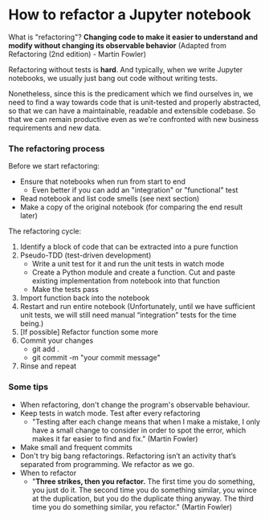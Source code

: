 # How to refactor a Jupyter notebook

What is "refactoring"? **Changing code to make it easier to understand and modify without changing its observable behavior** (Adapted from Refactoring (2nd edition) - Martin Fowler)

Refactoring without tests is **hard**. And typically, when we write Jupyter notebooks, we usually just bang out code without writing tests.

Nonetheless, since this is the predicament which we find ourselves in, we need to find a way towards code that is unit-tested and properly abstracted, so that we can have a maintainable, readable and extensible codebase. So that we can remain productive even as we're confronted with new business requirements and new data.

### The refactoring process
Before we start refactoring:
- Ensure that notebooks when run from start to end
    - Even better if you can add an "integration" or "functional" test
- Read notebook and list code smells (see next section)
- Make a copy of the original notebook (for comparing the end result later)

The refactoring cycle:
1. Identify a block of code that can be extracted into a pure function
1. Pseudo-TDD (test-driven development)
    - Write a unit test for it and run the unit tests in watch mode
    - Create a Python module and create a function. Cut and paste existing implementation from notebook into that function
    - Make the tests pass
1. Import function back into the notebook
1. Restart and run entire notebook (Unfortunately, until we have sufficient unit tests, we will still need manual “integration” tests for the time being.)
1. [If possible] Refactor function some more
1. Commit your changes
    - git add .
    - git commit -m "your commit message"
1. Rinse and repeat

### Some tips
- When refactoring, don't change the program's observable behaviour.
- Keep tests in watch mode. Test after every refactoring
    - "Testing after each change means that when I make a mistake, I only have a small change to consider in order to spot the error, which makes it far easier to find and fix." (Martin Fowler)
- Make small and frequent commits
- Don't try big bang refactorings. Refactoring isn’t an activity that’s separated from programming. We refactor as we go.
- When to refactor
    - "**Three strikes, then you refactor.** The first time you do something, you just do it. The second time you do something similar, you wince at the duplication, but you do the duplicate thing anyway. The third time you do something similar, you refactor." (Martin Fowler)
